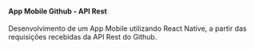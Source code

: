 #### App Mobile Github - API Rest

Desenvolvimento de um App Mobile utilizando React Native, a partir das requisições recebidas da API Rest do Github.
